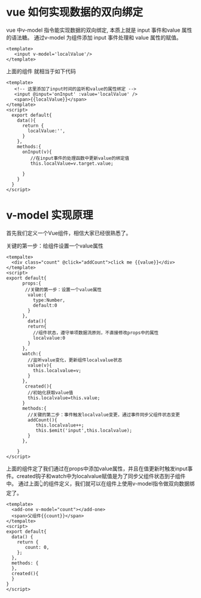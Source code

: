 # vue 如何实现数据的双向绑定

vue 中v-model 指令能实现数据的双向绑定, 本质上就是 input 事件和value 属性的语法糖。
通过v-model 为组件添加 input 事件处理和 value 属性的赋值。

```
<template>
   <input v-model='localValue'/>
</template>

```
上面的组件 就相当于如下代码

```
<template>
   <!-- 这里添加了input时间的监听和value的属性绑定 -->
   <input @input='onInput' :value='localValue' />
   <span>{{localValue}}</span>
</template>
<script>
  export default{
    data(){
      return {
        localValue:'',
      }
    },
    methods:{
      onInput(v){
         //在input事件的处理函数中更新value的绑定值
         this.localValue=v.target.value;
         
      }
    }
  }
</script>

```

# v-model 实现原理

首先我们定义一个Vue组件，相信大家已经很熟悉了。

关键的第一步：给组件设置一个value属性

```
<tempalte>
  <div class="count" @click="addCount">click me {{value}}</div>
</template>
<script>
export default{
      props:{
       //关键的第一步：设置一个value属性
        value:{
          type:Number,
          default:0
        }
      },
        data(){
        return{
          //组件状态，遵守单项数据流原则，不直接修改props中的属性
          localvalue:0
        }
      },
      watch:{
        //监听value变化，更新组件localvalue状态
        value(v){
          this.localvalue=v;
        }  
      },
       created(){
        //初始化获取value值
        this.localvalue=this.value;
      }
      methods:{
        //关键的第二步：事件触发localvalue变更，通过事件同步父组件状态变更
        addCount(){
           this.localvalue++;
           this.$emit('input',this.localvalue);
        }
      },
     
    }
</script>

```

上面的组件定了我们通过在props中添加value属性，并且在值更新时触发input事件。created钩子和watch中为localvalue赋值是为了同步父组件状态到子组件中。
通过上面👆的组件定义，我们就可以在组件上使用v-model指令做双向数据绑定了。


```
<template>
  <add-one v-model="count"></add-one>
  <span>父组件{{count}}</span>
</tempalte>
<script>
export default{
  data() {
    return {
       count: 0,
    };
  },
  methods: {
  },
  created(){   
  }
}
</script>


```



